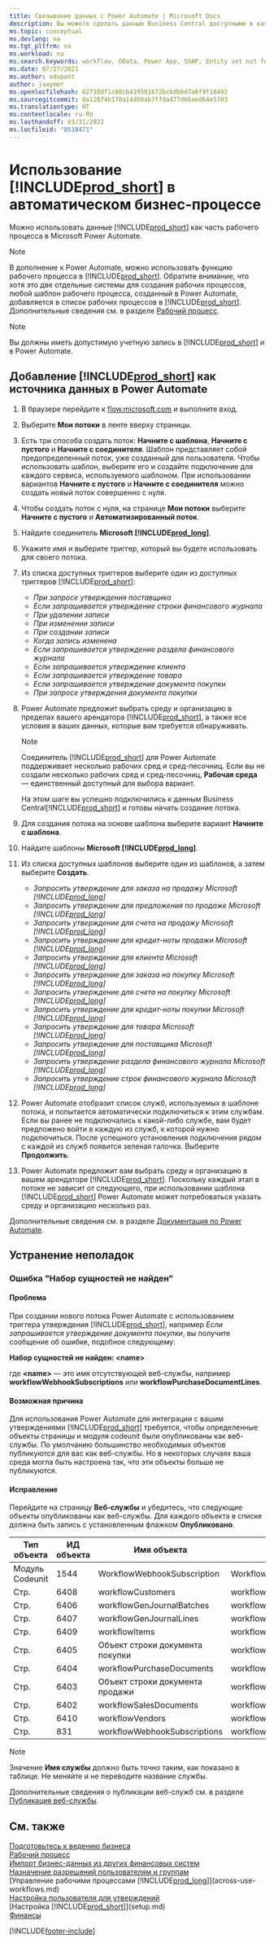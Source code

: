 ```yaml
---
title: Связывание данных с Power Automate | Microsoft Docs
description: Вы можете сделать данные Business Central доступными в качестве источника данных и указать URL-адрес OData ваших веб-служб для создания автоматического бизнес-процесса.
ms.topic: conceptual
ms.devlang: na
ms.tgt_pltfrm: na
ms.workload: na
ms.search.keywords: workflow, OData, Power App, SOAP, Entity set not found, workflowWebhookSubscriptions
ms.date: 07/27/2021
ms.author: edupont
author: jswymer
ms.openlocfilehash: 62718df1c80cb419501b72bcbdb6d7a6f9f18402
ms.sourcegitcommit: 8a12074b170a14d98ab7ffdad77d66aed64e5783
ms.translationtype: HT
ms.contentlocale: ru-RU
ms.lasthandoff: 03/31/2022
ms.locfileid: "8518471"
---
```

# <a name="use-prod_short-in-an-automated-workflow"></a>Использование [!INCLUDE[prod_short](includes/prod_short.md)] в автоматическом бизнес-процессе

Можно использовать данные [!INCLUDE[prod_short](includes/prod_short.md)] как часть рабочего процесса в Microsoft Power Automate.

> [!NOTE]
> В дополнение к Power Automate, можно использовать функцию рабочего процесса в [!INCLUDE[prod_short](includes/prod_short.md)]. Обратите внимание, что хотя это две отдельные системы для создания рабочих процессов, любой шаблон рабочего процесса, созданный в Power Automate, добавляется в список рабочих процессов в [!INCLUDE[prod_short](includes/prod_short.md)]. Дополнительные сведения см. в разделе [Рабочий процесс](across-workflow.md).  

> [!NOTE]  
> Вы должны иметь допустимую учетную запись в [!INCLUDE[prod_short](includes/prod_short.md)] и в Power Automate.  

## <a name="add-prod_short-as-a-data-source-in-power-automate"></a>Добавление [!INCLUDE[prod_short](includes/prod_short.md)] как источника данных в Power Automate

1. В браузере перейдите к [flow.microsoft.com](https://flow.microsoft.com) и выполните вход.
2. Выберите **Мои потоки** в ленте вверху страницы.
3. Есть три способа создать поток: **Начните с шаблона**, **Начните с пустого** и **Начните с соединителя**. Шаблон представляет собой предопределенный поток, уже созданный для пользователя. Чтобы использовать шаблон, выберите его и создайте подключение для каждого сервиса, используемого шаблоном. При использовании вариантов **Начните с пустого** и **Начните с соединителя** можно создать новый поток совершенно с нуля.
4. Чтобы создать поток с нуля, на странице **Мои потоки** выберите **Начните с пустого** и **Автоматизированный поток**.
5. Найдите соединитель **Microsoft [!INCLUDE[prod_long](includes/prod_long.md)]**.
6. Укажите имя и выберите триггер, который вы будете использовать для своего потока.
7. Из списка доступных триггеров выберите один из доступных триггеров [!INCLUDE[prod_short](includes/prod_short.md)]:  

    - *При запросе утверждения поставщика*  
    - *Если запрашивается утверждение строки финансового журнала* 
    - *При удалении записи*
    - *При изменении записи*
    - *При создании записи*
    - *Когда запись изменена*
    - *Если запрашивается утверждение раздела финансового журнала* 
    - *Если запрашивается утверждение клиента*
    - *Если запрашивается утверждение товара*
    - *Если запрашивается утверждение документа покупки*
    - *При запросе утверждения документа покупки*

8. Power Automate предложит выбрать среду и организацию в пределах вашего арендатора [!INCLUDE[prod_short](includes/prod_short.md)], а также все условия в ваших данных, которые вам требуется обнаруживать.

    > [!NOTE]
    > Соединитель [!INCLUDE[prod_short](includes/prod_short.md)] для Power Automate поддерживает несколько рабочих сред и сред-песочниц. Если вы не создали несколько рабочих сред и сред-песочниц, **Рабочая среда** — единственный доступный для выбора вариант.  

    На этом шаге вы успешно подключились к данным Business Central[!INCLUDE[prod_short](includes/prod_short.md)] и готовы начать создание потока.

9. Для создания потока на основе шаблона выберите вариант **Начните с шаблона**.
10. Найдите шаблоны **Microsoft [!INCLUDE[prod_long](includes/prod_long.md)]**.
11. Из списка доступных шаблонов выберите один из шаблонов, а затем выберите **Создать**.  

    - *Запросить утверждение для заказа на продажу Microsoft [!INCLUDE[prod_long](includes/prod_long.md)]*
    - *Запросить утверждение для предложения по продаже Microsoft [!INCLUDE[prod_long](includes/prod_long.md)]*
    - *Запросить утверждение для счета на продажу Microsoft [!INCLUDE[prod_long](includes/prod_long.md)]*
    - *Запросить утверждение для кредит-ноты продажи Microsoft [!INCLUDE[prod_long](includes/prod_long.md)]*
    - *Запросить утверждение для клиента Microsoft [!INCLUDE[prod_long](includes/prod_long.md)]*
    - *Запросить утверждение для заказа на покупку Microsoft [!INCLUDE[prod_long](includes/prod_long.md)]*
    - *Запросить утверждение для счета на покупку Microsoft [!INCLUDE[prod_long](includes/prod_long.md)]*
    - *Запросить утверждение для кредит-ноты покупки Microsoft [!INCLUDE[prod_long](includes/prod_long.md)]*  
    - *Запросить утверждение для товара Microsoft [!INCLUDE[prod_long](includes/prod_long.md)]*
    - *Запросить утверждение для поставщика Microsoft [!INCLUDE[prod_long](includes/prod_long.md)]*
    - *Запросить утверждение раздела финансового журнала Microsoft [!INCLUDE[prod_long](includes/prod_long.md)]*  
    - *Запросить утверждение строк финансового журнала Microsoft [!INCLUDE[prod_long](includes/prod_long.md)]*
12. Power Automate отобразит список служб, используемых в шаблоне потока, и попытается автоматически подключиться к этим службам. Если вы ранее не подключались к какой-либо службе, вам будет предложено войти в каждую из служб, к которой нужно подключиться. После успешного установления подключения рядом с каждой из служб появится зеленая галочка. Выберите **Продолжить**.
13. Power Automate предложит вам выбрать среду и организацию в вашем арендаторе [!INCLUDE[prod_short](includes/prod_short.md)]. Поскольку каждый этап в потоке не зависит от следующего, при использовании шаблона [!INCLUDE[prod_short](includes/prod_short.md)] Power Automate может потребоваться указать среду и организацию несколько раз.

Дополнительные сведения см. в разделе [Документация по Power Automate](/power-automate/getting-started).

## <a name="troubleshooting"></a>Устранение неполадок

### <a name="entity-set-not-found-error"></a>Ошибка "Набор сущностей не найден"

#### <a name="problem"></a>Проблема

При создании нового потока Power Automate с использованием триггера утверждения [!INCLUDE[prod_short](includes/prod_short.md)], например *Если запрашивается утверждение документа покупки*, вы получите сообщение об ошибке, подобное следующему:

**Набор сущностей не найден: \<name\>**

где **\<name\>** — это имя отсутствующей веб-службы, например **workflowWebhookSubscriptions** или **workflowPurchaseDocumentLines**.

#### <a name="possible-cause"></a>Возможная причина

Для использования Power Automate для интеграции с вашим утверждениями [!INCLUDE[prod_short](includes/prod_short.md)] требуется, чтобы определенные объекты страницы и модуля codeunit были опубликованы как веб-службы. По умолчанию большинство необходимых объектов публикуются для вас как веб-службы. Но в некоторых случаях ваша среда могла быть настроена так, что эти объекты больше не публикуются.

#### <a name="fix"></a>Исправление

Перейдите на страницу **Веб-службы** и убедитесь, что следующие объекты опубликованы как веб-службы. Для каждого объекта в списке должна быть запись с установленным флажком **Опубликовано**. 

|Тип объекта|ИД объекта|Имя объекта|Имя службы|
|-----------|---------|-----------|------------|
|Модуль Codeunit|  1544    |WorkflowWebhookSubscription|WorkflowActionResponse|
|Стр.|  6408|   workflowCustomers|  workflowCustomers|
|Стр.   |6406   |workflowGenJournalBatches| workflowGenJournalBatches|
|Стр.   |6407   |workflowGenJournalLines|workflowGenJournalLines|
|Стр.   |6409   |workflowItems| workflowItems|
|Стр.   |6405   |Объект строки документа покупки|workflowPurchaseDocumentLines|
|Стр.|  6404    |workflowPurchaseDocuments| workflowPurchaseDocuments|
|Стр.|  6403    |Объект строки документа продажи |workflowSalesDocumentLines|
|Стр.|  6402|   workflowSalesDocuments| workflowSalesDocuments|
|Стр.|  6410    |workflowVendors|   workflowVendors|
|Стр.|  831 |workflowWebhookSubscriptions|  workflowWebhookSubscriptions|

> [!NOTE]
> Значение **Имя службы** должно быть точно таким, как показано в таблице. Не меняйте и не переводите название службы.

Дополнительные сведения о публикации веб-служб см. в разделе [Публикация веб-службы](across-how-publish-web-service.md).

## <a name="see-also"></a>См. также

[Подготовьтесь к ведению бизнеса](ui-get-ready-business.md)  
[Рабочий процесс](across-workflow.md)  
[Импорт бизнес-данных из других финансовых систем](across-import-data-configuration-packages.md)  
[Назначение разрешений пользователям и группам](ui-define-granular-permissions.md)  
[Управление рабочими процессами [!INCLUDE[prod_long](includes/prod_long.md)]](across-use-workflows.md)  
[Настройка пользователя для утверждений](across-how-to-set-up-approval-users.md)  
[Настройка [!INCLUDE[prod_short](includes/prod_short.md)]](setup.md)  
[Финансы](finance.md)  


[!INCLUDE[footer-include](includes/footer-banner.md)]